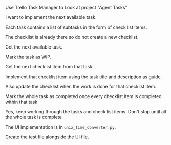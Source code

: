 Use Trello Task Manager to Look at project "Agent Tasks"

I want to implement the next available task.

Each task contains a list of subtasks in the form of check list items.

The checklist is already there so do not create a new checklist.

Get the next available task.

Mark the task as WIP.

Get the next checklist item from that task.

Implement that checklist item using the task title and description as guide.

Also update the checklist when the work is done for that checklist item.

Mark the whole task as completed once every checklist item is completed within that task

Yes, keep working through the tasks and check list items. Don't stop until all the whole task is complete

The UI implementation is in `unix_time_converter.py`.

Create the test file alongside the UI file.
